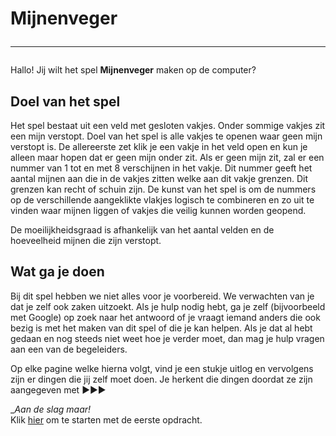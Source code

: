 # Mijnenveger<hr>

Hallo! Jij wilt het spel **Mijnenveger** maken op de computer?

## Doel van het spel
Het spel bestaat uit een veld met gesloten vakjes. Onder sommige vakjes zit een mijn verstopt. Doel van het spel is alle vakjes te openen waar geen mijn verstopt is. De allereerste zet klik je een vakje in het veld open en kun je alleen maar hopen dat er geen mijn onder zit. Als er geen mijn zit, zal er een nummer van 1 tot en met 8 verschijnen in het vakje. Dit nummer geeft het aantal mijnen aan die in de vakjes zitten welke aan dit vakje grenzen. Dit grenzen kan recht of schuin zijn. De kunst van het spel is om de nummers op de verschillende aangeklikte vlakjes logisch te combineren en zo uit te vinden waar mijnen liggen of vakjes die veilig kunnen worden geopend.

De moeilijkheidsgraad is afhankelijk van het aantal velden en de hoeveelheid mijnen die zijn verstopt. 

## Wat ga je doen
Bij dit spel hebben we niet alles voor je voorbereid. We verwachten van je dat je zelf ook zaken uitzoekt. Als je hulp nodig hebt, ga je zelf (bijvoorbeeld met Google) op zoek naar het antwoord of je vraagt iemand anders die ook bezig is met het maken van dit spel of die je kan helpen. 
Als je dat al hebt gedaan en nog steeds niet weet hoe je verder moet, dan mag je hulp vragen aan een van de begeleiders.

Op elke pagine welke hierna volgt, vind je een stukje uitlog en vervolgens zijn er dingen die jij zelf moet doen. Je herkent die dingen doordat ze zijn aangegeven met ▶▶▶

__Aan de slag maar!_ <br>
Klik <a href="./mijnenveger-opdracht1.md">hier</a> om te starten met de eerste opdracht.